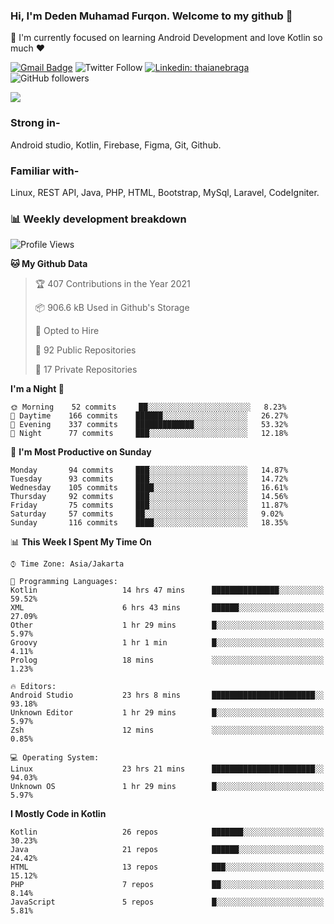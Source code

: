 ### Hi, I'm Deden Muhamad Furqon. Welcome to my github 👋

<!--
**furqoncreative/furqoncreative** is a ✨ _special_ ✨ repository because its `README.md` (this file) appears on your GitHub profile.

Here are some ideas to get you started:

- 🔭 I’m currently working on ...
- 👯 I’m looking to collaborate on ...
- 🤔 I’m looking for help with ...
- 💬 Ask me about ...
- 📫 How to reach me: ...
- 😄 Pronouns: ...
- ⚡ Fun fact: ...
-->

  🌱 I'm currently focused on learning Android Development and love Kotlin so much ❤ 

[![Gmail Badge](https://img.shields.io/badge/-furqoncreative24@gmail.com-c14438?style=flat-square&logo=Gmail&logoColor=white&link=mailto:furqoncreative24@gmail.com)](mailto:furqoncreative24@gmail.com)
![Twitter Follow](https://img.shields.io/twitter/follow/furqoncreative?label=Follow)
[![Linkedin: thaianebraga](https://img.shields.io/badge/-Deden_Muhamad_Furqon-blue?style=flat-square&logo=Linkedin&logoColor=white&link=https://www.linkedin.com/in/anmol-p-singh/)](https://www.linkedin.com/in/furqoncreative/)
![GitHub followers](https://img.shields.io/github/followers/furqoncreative?label=Follow&style=social)

<!--![Waka Readme](https://github.com/furqoncreative/furqoncreative/workflows/Waka%20Readme/badge.svg)-->

   <img src="https://github-readme-stats.sera5-dev.vercel.app/api?username=furqoncreative&hide=stars&show_icons=true&count_private=true&include_all_commits=true&title_color=#008080&icon_color=#008080&hide_border=true" width="">

### Strong in-

Android studio, Kotlin, Firebase, Figma, Git, Github.

### Familiar with-
Linux, REST API, Java, PHP, HTML, Bootstrap, MySql, Laravel, CodeIgniter.

### 📊 Weekly development breakdown

<!--START_SECTION:waka-->
![Profile Views](http://img.shields.io/badge/Profile%20Views-17-blue)

**🐱 My Github Data** 

> 🏆 407 Contributions in the Year 2021
 > 
> 📦 906.6 kB Used in Github's Storage 
 > 
> 💼 Opted to Hire
 > 
> 📜 92 Public Repositories 
 > 
> 🔑 17 Private Repositories  
 > 
**I'm a Night 🦉** 

```text
🌞 Morning    52 commits     ██░░░░░░░░░░░░░░░░░░░░░░░   8.23% 
🌆 Daytime    166 commits    ██████░░░░░░░░░░░░░░░░░░░   26.27% 
🌃 Evening    337 commits    █████████████░░░░░░░░░░░░   53.32% 
🌙 Night      77 commits     ███░░░░░░░░░░░░░░░░░░░░░░   12.18%

```
📅 **I'm Most Productive on Sunday** 

```text
Monday       94 commits     ███░░░░░░░░░░░░░░░░░░░░░░   14.87% 
Tuesday      93 commits     ███░░░░░░░░░░░░░░░░░░░░░░   14.72% 
Wednesday    105 commits    ████░░░░░░░░░░░░░░░░░░░░░   16.61% 
Thursday     92 commits     ███░░░░░░░░░░░░░░░░░░░░░░   14.56% 
Friday       75 commits     ███░░░░░░░░░░░░░░░░░░░░░░   11.87% 
Saturday     57 commits     ██░░░░░░░░░░░░░░░░░░░░░░░   9.02% 
Sunday       116 commits    ████░░░░░░░░░░░░░░░░░░░░░   18.35%

```


📊 **This Week I Spent My Time On** 

```text
⌚︎ Time Zone: Asia/Jakarta

💬 Programming Languages: 
Kotlin                   14 hrs 47 mins      ███████████████░░░░░░░░░░   59.52% 
XML                      6 hrs 43 mins       ██████░░░░░░░░░░░░░░░░░░░   27.09% 
Other                    1 hr 29 mins        █░░░░░░░░░░░░░░░░░░░░░░░░   5.97% 
Groovy                   1 hr 1 min          █░░░░░░░░░░░░░░░░░░░░░░░░   4.11% 
Prolog                   18 mins             ░░░░░░░░░░░░░░░░░░░░░░░░░   1.23%

🔥 Editors: 
Android Studio           23 hrs 8 mins       ███████████████████████░░   93.18% 
Unknown Editor           1 hr 29 mins        █░░░░░░░░░░░░░░░░░░░░░░░░   5.97% 
Zsh                      12 mins             ░░░░░░░░░░░░░░░░░░░░░░░░░   0.85%

💻 Operating System: 
Linux                    23 hrs 21 mins      ███████████████████████░░   94.03% 
Unknown OS               1 hr 29 mins        █░░░░░░░░░░░░░░░░░░░░░░░░   5.97%

```

**I Mostly Code in Kotlin** 

```text
Kotlin                   26 repos            ███████░░░░░░░░░░░░░░░░░░   30.23% 
Java                     21 repos            ██████░░░░░░░░░░░░░░░░░░░   24.42% 
HTML                     13 repos            ███░░░░░░░░░░░░░░░░░░░░░░   15.12% 
PHP                      7 repos             ██░░░░░░░░░░░░░░░░░░░░░░░   8.14% 
JavaScript               5 repos             █░░░░░░░░░░░░░░░░░░░░░░░░   5.81%

```



<!--END_SECTION:waka-->
